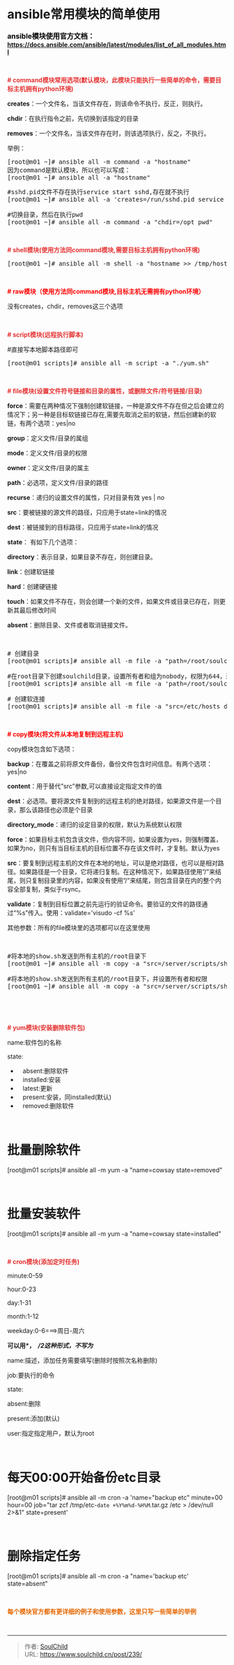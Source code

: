 # ansible常用模块的简单使用

<!--more-->
<strong><span style="font-size: 14px; color: #e53333;"><span style="color: #000000; font-size: 16px;">ansible模块使用官方文档：</span><a href="https://docs.ansible.com/ansible/latest/modules/list_of_all_modules.html" target="_blank" rel="noopener">https://docs.ansible.com/ansible/latest/modules/list_of_all_modules.html</a>
</span></strong>

&nbsp;

<strong><span style="font-size: 14px; color: #e53333;"># command模块常用选项(默认模块，<strong>此模块只能执行一些简单的命令，需要目标主机拥有python环境</strong>)</span></strong>

<strong>creates</strong>：一个文件名，当该文件存在，则该命令不执行，反正，则执行。

<strong>chdir</strong>：在执行指令之前，先切换到该指定的目录

<strong>removes</strong>：一个文件名，当该文件存在时，则该选项执行，反之，不执行。

举例：
<pre>[root@m01 ~]# ansible all -m command -a "hostname"
因为command是默认模块，所以也可以写成：
[root@m01 ~]# ansible all -a "hostname"</pre>
<pre>#sshd.pid文件不存在执行service start sshd,存在就不执行
[root@m01 ~]# ansible all -a 'creates=/run/sshd.pid service start sshd'

#切换目录，然后在执行pwd
[root@m01 ~]# ansible all -m command -a "chdir=/opt pwd"</pre>
&nbsp;

<strong><span style="color: #e53333; font-size: 14px;"># shell模块(使用方法同command模块,需要目标主机拥有python环境)</span></strong>
<pre>[root@m01 ~]# ansible all -m shell -a "hostname &gt;&gt; /tmp/hostname.txt"</pre>
&nbsp;

<span style="color: #ff0000;"><strong># raw模块（使用方法同command模块,目标主机无需拥有python环境）</strong></span>

没有creates，chdir，removes这三个选项

&nbsp;

<strong><span style="color: #e53333; font-size: 14px;"># script模块(远程执行脚本)</span></strong>

#直接写本地脚本路径即可
<pre>[root@m01 scripts]# ansible all -m script -a "./yum.sh"</pre>
&nbsp;

<strong><span style="color: #e53333; font-size: 14px;"># file模块(<strong><span style="color: #e53333; font-size: 14px;">设置文件符号链接和目录的属性，或删除文件/符号链接/目录<strong><span style="color: #e53333; font-size: 14px;">)</span></strong></span></strong></span></strong>

<strong>force</strong>：需要在两种情况下强制创建软链接，一种是源文件不存在但之后会建立的情况下；另一种是目标软链接已存在,需要先取消之前的软链，然后创建新的软链，有两个选项：yes|no

<strong>group</strong>：定义文件/目录的属组

<strong>mode</strong>：定义文件/目录的权限

<strong>owner</strong>：定义文件/目录的属主

<strong>path</strong>：必选项，定义文件/目录的路径

<strong>recurse</strong>：递归的设置文件的属性，只对目录有效 yes | no

<strong>src</strong>：要被链接的源文件的路径，只应用于state=link的情况

<strong>dest</strong>：被链接到的目标路径，只应用于state=link的情况

<strong>state</strong>： 有如下几个选项：

<strong>directory</strong>：表示目录，如果目录不存在，则创建目录。

<strong>link</strong>：创建软链接

<strong>hard</strong>：创建硬链接

<strong>touch</strong>：如果文件不存在，则会创建一个新的文件，如果文件或目录已存在，则更新其最后修改时间

<strong>absent</strong>：删除目录、文件或者取消链接文件。

&nbsp;
<pre># 创建目录
[root@m01 scripts]# ansible all -m file -a "path=/root/soulchild state=directory"

#在root目录下创建soulchild目录，设置所有者和组为nobody，权限为644，递归设置权限
[root@m01 scripts]# ansible all -m file -a 'path=/root/soulchild owner=nobody group=nobody mode=644 recurse=yes'

# 创建软连接
[root@m01 scripts]# ansible all -m file -a "src=/etc/hosts dest=/root/hosts state=link"
</pre>
&nbsp;

<span style="color: #ff0000;"><strong># copy模块(将文件从本地复制到远程主机)</strong></span>

copy模块包含如下选项：

<strong>backup</strong>：在覆盖之前将原文件备份，备份文件包含时间信息。有两个选项：yes|no

<strong>content</strong>：用于替代”src”参数,可以直接设定指定文件的值

<strong>dest</strong>：必选项。要将源文件复制到的远程主机的绝对路径，如果源文件是一个目录，那么该路径也必须是个目录

<strong>directory_mode</strong>：递归的设定目录的权限，默认为系统默认权限

<strong>force</strong>：如果目标主机包含该文件，但内容不同，如果设置为yes，则强制覆盖，如果为no，则只有当目标主机的目标位置不存在该文件时，才复制。默认为yes

<strong>src</strong>：要复制到远程主机的文件在本地的地址，可以是绝对路径，也可以是相对路径。如果路径是一个目录，它将递归复制。在这种情况下，如果路径使用”/”来结尾，则只复制目录里的内容，如果没有使用”/”来结尾，则包含目录在内的整个内容全部复制，类似于rsync。

<strong>validate</strong>：复制到目标位置之前先运行的验证命令。要验证的文件的路径通过“%s”传入。使用：validate='visudo -cf %s'

其他参数：所有的file模块里的选项都可以在这里使用

&nbsp;
<pre>#将本地的show.sh发送到所有主机的/root目录下
[root@m01 ~]# ansible all -m copy -a "src=/server/scripts/show.sh dest=/root"

#将本地的show.sh发送到所有主机的/root目录下，并设置所有者和权限
[root@m01 ~]# ansible all -m copy -a "src=/server/scripts/show.sh dest=/root owner=nobody group=nobody mode=755"
</pre>
&nbsp;

&nbsp;

<strong><span style="color: #e53333; font-size: 14px;"># yum模块(安装删除软件包)</span></strong>

name:软件包的名称

state:
<ul>
 	<li>   absent:删除软件</li>
 	<li>   installed:安装</li>
 	<li>   latest:更新</li>
 	<li>   present:安装，同installed(默认)</li>
 	<li>   removed:删除软件</li>
</ul>
&nbsp;

# 批量删除软件

[root@m01 scripts]# ansible all -m yum -a "name=cowsay state=removed"

&nbsp;

# 批量安装软件

[root@m01 scripts]# ansible all -m yum -a "name=cowsay state=installed"

&nbsp;

<strong><span style="color: #e53333; font-size: 14px;"># cron模块(添加定时任务)</span></strong>

minute:0-59

hour:0-23

day:1-31

month:1-12

weekday:0-6===&gt;周日-周六

<strong>可以用*，  */2这种形式，不写为*</strong>

name:描述，添加任务需要填写(删除时按照次名称删除)

job:要执行的命令

state:

absent:删除

present:添加(默认)

user:指定指定用户，默认为root

&nbsp;

# 每天00:00开始备份etc目录

[root@m01 scripts]# ansible all -m cron -a 'name="backup etc" minute=00 hour=00 job="tar zcf /tmp/etc-`date +%Y%m%d-%H%M`.tar.gz /etc &gt; /dev/null 2&gt;&amp;1" state=present'

&nbsp;

# 删除指定任务

[root@m01 scripts]# ansible all -m cron -a "name='backup etc' state=absent"

&nbsp;

<strong><span style="color: #e56600; font-size: 14px;">每个模块官方都有更详细的例子和使用参数，这里只写一些简单的举例</span></strong>

&nbsp;


---

> 作者: [SoulChild](https://www.soulchild.cn)  
> URL: https://www.soulchild.cn/post/239/  

